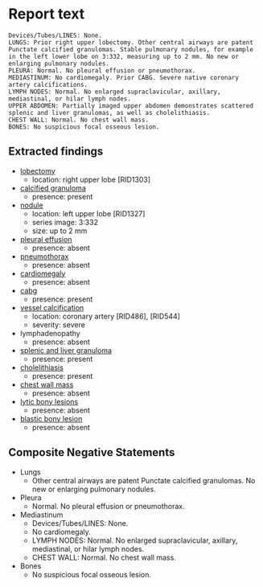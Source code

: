 # Report text

```text
Devices/Tubes/LINES: None.
LUNGS: Prior right upper lobectomy. Other central airways are patent Punctate calcified granulomas. Stable pulmonary nodules, for example in the left lower lobe on 3:332, measuring up to 2 mm. No new or enlarging pulmonary nodules.
PLEURA: Normal. No pleural effusion or pneumothorax.
MEDIASTINUM: No cardiomegaly. Prior CABG. Severe native coronary artery calcifications.
LYMPH NODES: Normal. No enlarged supraclavicular, axillary, mediastinal, or hilar lymph nodes.
UPPER ABDOMEN: Partially imaged upper abdomen demonstrates scattered splenic and liver granulomas, as well as cholelithiasis.
CHEST WALL: Normal. No chest wall mass.
BONES: No suspicious focal osseous lesion.
```

## Extracted findings

- [lobectomy](../../definitions/hood/lobectomy.json)
  - location: right upper lobe \[RID1303\]
- [calcified granuloma](../../definitions/hood/calcified-granuloma.json)
  - presence: present
- [nodule](../../definitions/hood/pulmonary-nodule.md)
  - location: left upper lobe \[RID1327\]
  - series image: 3:332
  - size: up to 2 mm
- [pleural effusion](../../definitions/hood/pleural-effusion.json)
  - presence: absent
- [pneumothorax](../../definitions/hood/pneumothorax.json)
  - presence: absent
- [cardiomegaly](../../definitions/upmedic/Cardiomegaly.cde.md)
  - presence: absent
- [cabg](../../definitions/hood/cabg.json)
  - presence: present
- [vessel calcification](../../definitions/nuance/coronary_artery_calcification.json)
  - location: coronary artery \[RID486\], \[RID544\]
  - severity: severe
- lymphadenopathy
  - presence: absent
- [splenic and liver granuloma](../../definitions/nuance/liver_or_spleen_granuloma.json)
  - presence: present
- [cholelithiasis](../../definitions/hood/cholelithiasis.json)
  - presence: present
- [chest wall mass](../../definitions/nuance/chest_wall_mass.json)
  - presence: absent
- [lytic bony lesions](../../definitions/hood/lytic-lesion.md)
  - presence: absent
- [blastic bony lesion](../../definitions/hood/sclerotic-lesion.md)
  - presence: absent

## Composite Negative Statements

- Lungs
  - Other central airways are patent Punctate calcified granulomas. No new or enlarging pulmonary nodules.
- Pleura
  - Normal. No pleural effusion or pneumothorax.
- Mediastinum
  - Devices/Tubes/LINES: None.
  - No cardiomegaly.
  - LYMPH NODES: Normal. No enlarged supraclavicular, axillary, mediastinal, or hilar lymph nodes.
  - CHEST WALL: Normal. No chest wall mass.
- Bones
  - No suspicious focal osseous lesion.
